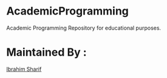 # AcademicProgramming
Academic Programming Repository for educational purposes.

# Maintained By :
[Ibrahim Sharif](https://ibrahimsharif.com)
